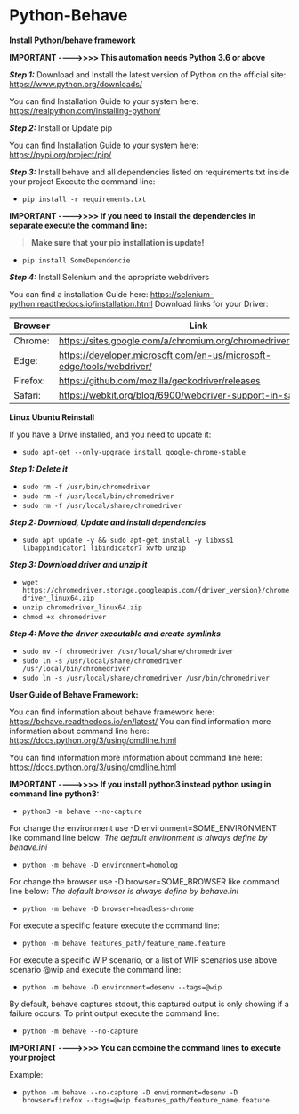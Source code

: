 # Python-Behave

**Install Python/behave framework**

**IMPORTANT ---->>>>  This automation needs Python 3.6 or above**

***Step 1:*** Download and Install the latest version of Python on the official site: https://www.python.org/downloads/
        
You can find Installation Guide to your system here:  https://realpython.com/installing-python/


***Step 2:*** Install or Update pip
        
You can find Installation Guide to your system here:  https://pypi.org/project/pip/


***Step 3:*** Install behave and all dependencies listed on requirements.txt inside your project
        Execute the command line:
        
* `pip install -r requirements.txt` 

**IMPORTANT ---->>>>  If you need to install the dependencies in separate execute the command line:**
                  
                  
> **Make sure that your pip installation is update!** 

        
* `pip install SomeDependencie` 

***Step 4:*** Install Selenium and the apropriate webdrivers
       
You can find a installation Guide here:  https://selenium-python.readthedocs.io/installation.html
Download links for your Driver:
        
        
| Browser | Link                                                                  |
| ------  | --------------------------------------------------------------------- |
| Chrome: | https://sites.google.com/a/chromium.org/chromedriver/downloads        |
| Edge:   | https://developer.microsoft.com/en-us/microsoft-edge/tools/webdriver/ | 
| Firefox:| https://github.com/mozilla/geckodriver/releases                       | 
| Safari: | https://webkit.org/blog/6900/webdriver-support-in-safari-10/          | 
       
**Linux Ubuntu Reinstall**

If you have a Drive installed, and you need to update it:

* `sudo apt-get --only-upgrade install google-chrome-stable`

***Step 1: Delete it***
* `sudo rm -f /usr/bin/chromedriver`
* `sudo rm -f /usr/local/bin/chromedriver`
* `sudo rm -f /usr/local/share/chromedriver`

***Step 2: Download, Update and install dependencies***
* `sudo apt update -y && sudo apt-get install -y libxss1 libappindicator1 libindicator7 xvfb unzip`

***Step 3: Download driver and unzip it***
* `wget https://chromedriver.storage.googleapis.com/{driver_version}/chromedriver_linux64.zip` 
* `unzip chromedriver_linux64.zip`
* `chmod +x chromedriver`

***Step 4: Move the driver executable and create symlinks***
* `sudo mv -f chromedriver /usr/local/share/chromedriver`
* `sudo ln -s /usr/local/share/chromedriver /usr/local/bin/chromedriver` 
* `sudo ln -s /usr/local/share/chromedriver /usr/bin/chromedriver` 


**User Guide of Behave Framework:**

You can find information about behave framework here:  https://behave.readthedocs.io/en/latest/
You can find information more information about command line here: https://docs.python.org/3/using/cmdline.html

You can find information more information about command line here: https://docs.python.org/3/using/cmdline.html

**IMPORTANT ---->>>> If you install python3 instead python using in command line python3:**

* `python3 -m behave --no-capture` 

For change the environment use -D environment=SOME_ENVIRONMENT like command line below:
        *The default environment is always define by behave.ini*
      
* `python -m behave -D environment=homolog` 

For change the browser use -D browser=SOME_BROWSER like command line below:
        *The default browser is always define by behave.ini*
       
* `python -m behave -D browser=headless-chrome` 

For execute a specific feature execute the command line:
        
* `python -m behave features_path/feature_name.feature` 

For execute a specific WIP scenario, or a list of WIP scenarios use above scenario @wip and execute the command line:
      
* `python -m behave -D environment=desenv --tags=@wip` 

By default, behave captures stdout, this captured output is only showing if a failure occurs.
To print output execute the command line:
    
* `python -m behave --no-capture`

**IMPORTANT ---->>>>  You can combine the command lines to execute your project**

Example:
      
* `python -m behave --no-capture -D environment=desenv -D browser=firefox --tags=@wip features_path/feature_name.feature` 



